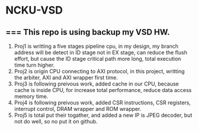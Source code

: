 # NCKU-VSD
===
**This repo is using backup my VSD HW.**
---
1. Proj1 is writting a five stages pipeline cpu, in my design, my branch address will be detect in ID stage not in EX stage, can reduce the flush effort, but cause the ID stage critical path more long, total execution time turn higher.
2. Proj2 is origin CPU connecting to AXI protocol, in this project, writting the arbiter, AXI and AXI wrapper first time.
3. Proj3 is following preivous work, added cache in our CPU, because cache is inside CPU, for increase total performance, reduce data access memory time.
4. Proj4 is following preivous work, added CSR instructions, CSR registers, interrupt control, DRAM wrapper and ROM wrapper.
5. Proj5 is total put their togather, and added a new IP is JPEG decoder, but not do well, so no put it on github.
